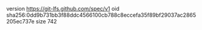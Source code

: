 version https://git-lfs.github.com/spec/v1
oid sha256:0dd9b731bb3f88ddc4566100cb788c8eccefa35f89bf29037ac2865205ec737e
size 742
